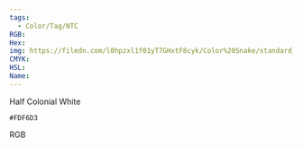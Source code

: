 ```yaml
---
tags:
  - Color/Tag/NTC
RGB:
Hex:
img: https://filedn.com/l0hpzxl1f01yT7GHxtF8cyk/Color%20Snake/standard_csv_to_svg/%23/FDF6D3.svg
CMYK:
HSL:
Name:
---
```

Half Colonial White
```palette
#FDF6D3
```
RGB
